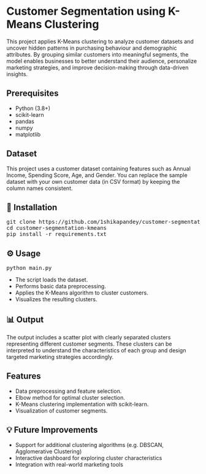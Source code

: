<!DOCTYPE html>
<html lang="en">
<body>

<h1>Customer Segmentation using K-Means Clustering</h1>

<p>
This project applies K-Means clustering to analyze customer datasets and uncover hidden patterns in purchasing behaviour and demographic attributes. By grouping similar customers into meaningful segments, the model enables businesses to better understand their audience, personalize marketing strategies, and improve decision-making through data-driven insights.
</p>

<h2>Prerequisites</h2>
<ul>
  <li>Python (3.8+)</li>
  <li>scikit-learn</li>
  <li>pandas</li>
  <li>numpy</li>
  <li>matplotlib</li>
</ul>

<h2>Dataset</h2>
<p>
This project uses a customer dataset containing features such as Annual Income, Spending Score, Age, and Gender.
You can replace the sample dataset with your own customer data (in CSV format) by keeping the column names consistent.
</p>

<h2>🚀 Installation</h2>
<pre>
git clone https://github.com/1shikapandey/customer-segmentation-kmeans.git
cd customer-segmentation-kmeans
pip install -r requirements.txt
</pre>

<h2>⚙️ Usage</h2>
<pre>
python main.py
</pre>
<ul>
  <li>The script loads the dataset.</li>
  <li>Performs basic data preprocessing.</li>
  <li>Applies the K-Means algorithm to cluster customers.</li>
  <li>Visualizes the resulting clusters.</li>
</ul>

<h2>📊 Output</h2>
<p>
The output includes a scatter plot with clearly separated clusters representing different customer segments. These clusters can be interpreted to understand the characteristics of each group and design targeted marketing strategies accordingly.
</p>

<h2>Features</h2>
<ul>
  <li>Data preprocessing and feature selection.</li>
  <li>Elbow method for optimal cluster selection.</li>
  <li>K-Means clustering implementation with scikit-learn.</li>
  <li>Visualization of customer segments.</li>
</ul>

<h2>💡 Future Improvements</h2>
<ul>
  <li>Support for additional clustering algorithms (e.g. DBSCAN, Agglomerative Clustering)</li>
  <li>Interactive dashboard for exploring cluster characteristics</li>
  <li>Integration with real-world marketing tools</li>
</ul>

</body>
</html>
